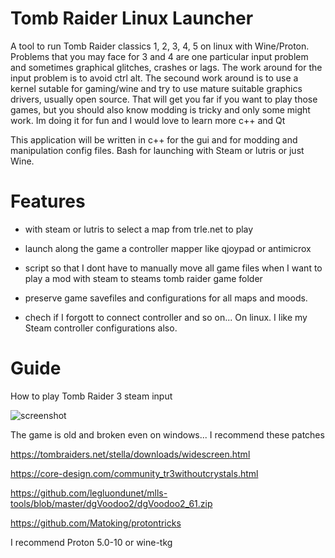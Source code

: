 # Tomb Raider Linux Launcher
A tool to run Tomb Raider classics 1, 2, 3, 4, 5 on linux with Wine/Proton. Problems that you may face for 3 and 4 are one particular input problem and sometimes graphical glitches, crashes or lags. The work around for the input problem is to avoid ctrl alt. The secound work around is to use a kernel sutable for gaming/wine and try to use mature suitable graphics drivers, usually open source. That will get you far if you want to play those games, but you should also know modding is tricky and only some might work. Im doing it for fun and I would love to learn more c++ and Qt

This application will be written in c++ for the gui and for modding and manipulation config files. Bash for launching with Steam or lutris or just Wine.

# Features


- with steam or lutris to select a map from trle.net to play

- launch along the game a controller mapper like qjoypad or antimicrox

- script so that I dont have to manually move all game files when I want to play a mod with steam to steams tomb raider game folder

- preserve game savefiles and configurations for all maps and moods.

- chech if I forgott to connect controller and so on... On linux. I like my Steam controller configurations also.

# Guide
How to play Tomb Raider 3 steam input

![screenshot](https://raw.githubusercontent.com/noisecode3/TombRaiderLinuxSteamManager/main/controller.png "controller")

The game is old and broken even on windows...
I recommend these patches

https://tombraiders.net/stella/downloads/widescreen.html

https://core-design.com/community_tr3withoutcrystals.html

https://github.com/legluondunet/mlls-tools/blob/master/dgVoodoo2/dgVoodoo2_61.zip

https://github.com/Matoking/protontricks


I recommend Proton 5.0-10 or wine-tkg
